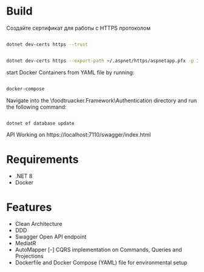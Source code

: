 # Build 

Создайте сертификат для работы с HTTPS протоколом

```bash

dotnet dev-certs https --trust

```

```bash

dotnet dev-certs https --export-path ~/.aspnet/https/aspnetapp.pfx -p 12345678

```

start Docker Containers from YAML file by running:

```bash

docker-compose

```

Navigate into the \foodtruacker.Framework\Authentication directory and run the following command:

```bash 

dotnet ef database update

```

API Working on https://localhost:7110/swagger/index.html

# Requirements

- .NET 8 
- Docker


# Features

- Clean Architecture 
- DDD
- Swagger Open API endpoint
- MediatR
- AutoMapper
[-] CQRS implementation on Commands, Queries and Projections
- Dockerfile and Docker Compose (YAML) file for environmental setup